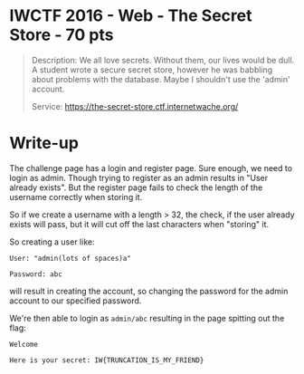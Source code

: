 # IWCTF 2016 - Web - The Secret Store - 70 pts

> Description: We all love secrets. Without them, our lives would be dull. A student wrote a secure secret store, however he was babbling about problems with the database. Maybe I shouldn't use the 'admin' account.
>
>  Service: https://the-secret-store.ctf.internetwache.org/ 

# Write-up

The challenge page has a login and register page. Sure enough, we need to login as admin. Though trying to register as an admin results in "User already exists". But the register page fails to check the length of the username correctly when storing it.

So if we create a username with a length > 32, the check, if the user already exists will pass, but it will cut off the last characters when "storing" it.

So creating a user like:

```
User: "admin(lots of spaces)a"

Password: abc
```

will result in creating the account, so changing the password for the admin account to our specified password.

We're then able to login as `admin/abc` resulting in the page spitting out the flag:

```
Welcome

Here is your secret: IW{TRUNCATION_IS_MY_FRIEND}
```
